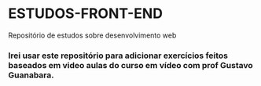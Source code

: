 # ESTUDOS-FRONT-END
Repositório de estudos sobre desenvolvimento web

### Irei usar este repositório para adicionar exercícios feitos baseados em video aulas do curso em vídeo com prof Gustavo Guanabara.
